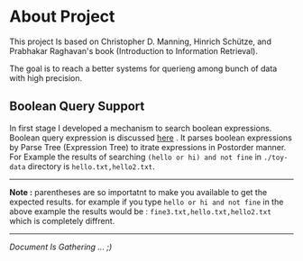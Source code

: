 # About Project
This project Is based on Christopher D. Manning, Hinrich Schütze, and Prabhakar Raghavan's book (Introduction to Information Retrieval).

The goal is to reach a better systems for querieng among bunch of data with high precision.

## Boolean Query Support
In first stage I developed a mechanism to search boolean expressions.
Boolean query expression is discussed [here](https://nlp.stanford.edu/IR-book/pdf/01bool.pdf "here") .
It parses boolean expressions by Parse Tree (Expression Tree) to itrate expressions in Postorder manner. For Example the results of searching `(hello or hi) and not fine` in `./toy-data` directory is `hello.txt,hello2.txt`. 

------------


**Note :**  parentheses are so importatnt to make you available to get the expected results. for example if you type `hello or hi and not fine` in the above example the results would be : `fine3.txt,hello.txt,hello2.txt` which is completely diffrent.

------------

*Document Is Gathering ... ;)*
